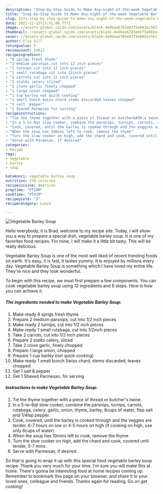 ```yaml
---
description: "Step-by-Step Guide to Make Any-night-of-the-week Vegetable Barley Soup"
title: "Step-by-Step Guide to Make Any-night-of-the-week Vegetable Barley Soup"
slug: 1571-step-by-step-guide-to-make-any-night-of-the-week-vegetable-barley-soup
date: 2021-12-25T13:51:06.777Z
image: //assets-global.cpcdn.com/assets/blank-4e0bea6785e03f5e602ec562f230caae08da540cada707380b4fe1bbebba43da.png
thumbnail: //assets-global.cpcdn.com/assets/blank-4e0bea6785e03f5e602ec562f230caae08da540cada707380b4fe1bbebba43da.png
cover: //assets-global.cpcdn.com/assets/blank-4e0bea6785e03f5e602ec562f230caae08da540cada707380b4fe1bbebba43da.png
author: Elva Gill
ratingvalue: 5
reviewcount: 14812
recipeingredient:
- "8 sprigs fresh thyme"
- "2 medium parsnips cut into 12 inch pieces"
- "2 turnips cut into 12 inch pieces"
- "1 small rutabaga cut into 12inch pieces"
- "2 carrots cut into 12 inch pieces"
- "2 stalks celery sliced"
- "2 clove garlic finely chopped"
- "1 large onion chopped"
- "1 cup barley not quick cooking"
- "1 small bunch Swiss chard stems discarded leaves chopped"
- "1 salt  pepper"
- "1 Shaved Parmesan for serving"
recipeinstructions:
- "Tie the thyme together with a piece of thread or butcher&#39;s twine."
- "In a 5-to-6qt slow cooker, combine the parsnips, turnips, carrots, rutabega, celery, garlic, onion, thyme, barley, 8cups of water, 1tsp salt and 1/4tsp pepper."
- "Cook, covered, until the barley is cooked through and the veggies are tender. 6-7 hours on low or 4-5 hours on high (if cooking on high, use only 6cups of water)"
- "When the soup has 10mins left to cook, remove the thyme"
- "Turn the slow cooker on high, add the chard and cook, covered until tender, 5-7 mins."
- "Serve with Parmesan, if desired"
categories:
- Recipe
tags:
- vegetable
- barley
- soup

katakunci: vegetable barley soup 
nutrition: 239 calories
recipecuisine: American
preptime: "PT20M"
cooktime: "PT47M"
recipeyield: "3"
recipecategory: Lunch

---
```



![Vegetable Barley Soup](//assets-global.cpcdn.com/assets/blank-4e0bea6785e03f5e602ec562f230caae08da540cada707380b4fe1bbebba43da.png)

Hello everybody, it is Brad, welcome to my recipe site. Today, I will show you a way to prepare a special dish, vegetable barley soup. It is one of my favorites food recipes. For mine, I will make it a little bit tasty. This will be really delicious.



Vegetable Barley Soup is one of the most well liked of recent trending foods on earth. It's easy, it is fast, it tastes yummy. It is enjoyed by millions every day. Vegetable Barley Soup is something which I have loved my entire life. They're nice and they look wonderful.


To begin with this recipe, we must first prepare a few components. You can cook vegetable barley soup using 12 ingredients and 6 steps. Here is how you can achieve it.

<!--inarticleads1-->

##### The ingredients needed to make Vegetable Barley Soup:

1. Make ready 8 sprigs fresh thyme
1. Prepare 2 medium parsnips, cut into 1/2 inch pieces
1. Make ready 2 turnips, cut into 1/2 inch pieces
1. Make ready 1 small rutabaga, cut into 1/2inch pieces
1. Take 2 carrots, cut into 1/2 inch pieces
1. Prepare 2 stalks celery, sliced
1. Take 2 clove garlic, finely chopped
1. Prepare 1 large onion, chopped
1. Prepare 1 cup barley (not quick cooking)
1. Make ready 1 small bunch Swiss chard, stems discarded, leaves chopped
1. Get 1 salt &amp; pepper
1. Get 1 Shaved Parmesan, for serving




<!--inarticleads2-->

##### Instructions to make Vegetable Barley Soup:

1. Tie the thyme together with a piece of thread or butcher&#39;s twine.
1. In a 5-to-6qt slow cooker, combine the parsnips, turnips, carrots, rutabega, celery, garlic, onion, thyme, barley, 8cups of water, 1tsp salt and 1/4tsp pepper.
1. Cook, covered, until the barley is cooked through and the veggies are tender. 6-7 hours on low or 4-5 hours on high (if cooking on high, use only 6cups of water)
1. When the soup has 10mins left to cook, remove the thyme
1. Turn the slow cooker on high, add the chard and cook, covered until tender, 5-7 mins.
1. Serve with Parmesan, if desired




So that is going to wrap it up with this special food vegetable barley soup recipe. Thank you very much for your time. I'm sure you will make this at home. There's gonna be interesting food at home recipes coming up. Remember to bookmark this page on your browser, and share it to your loved ones, colleague and friends. Thanks again for reading. Go on get cooking!
